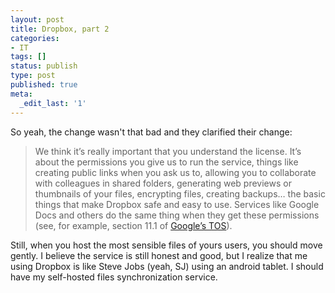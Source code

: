 ```yaml
---
layout: post
title: Dropbox, part 2
categories:
- IT
tags: []
status: publish
type: post
published: true
meta:
  _edit_last: '1'
---
```

So yeah, the change wasn't that bad and they clarified their change:
<blockquote>We think it’s really important that you understand the license. It’s about the permissions you give us to run the service, things like creating public links when you ask us to, allowing you to collaborate with colleagues in shared folders, generating web previews or thumbnails of your files, encrypting files, creating backups… the basic things that make Dropbox safe and easy to use. Services like Google Docs and others do the same thing when they get these permissions (see, for example, section 11.1 of <a href="http://www.google.com/accounts/TOS">Google’s TOS</a>).</blockquote>
Still, when you host the most sensible files of yours users, you should move gently. I believe the service is still honest and good, but I realize that me using Dropbox is like Steve Jobs (yeah, SJ) using an android tablet. I should have my self-hosted files synchronization service.